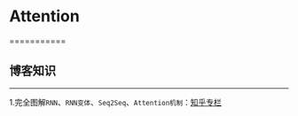 # Attention
===========

## 博客知识
-----------
1.完全图解`RNN`、`RNN变体`、`Seq2Seq`、`Attention机制`：[知乎专栏](https://zhuanlan.zhihu.com/p/28054589) <br>
